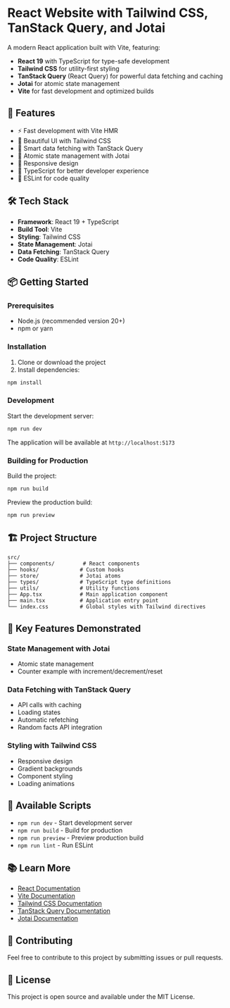 # React Website with Tailwind CSS, TanStack Query, and Jotai

A modern React application built with Vite, featuring:

- **React 19** with TypeScript for type-safe development
- **Tailwind CSS** for utility-first styling
- **TanStack Query** (React Query) for powerful data fetching and caching
- **Jotai** for atomic state management
- **Vite** for fast development and optimized builds

## 🚀 Features

- ⚡ Fast development with Vite HMR
- 🎨 Beautiful UI with Tailwind CSS
- 📡 Smart data fetching with TanStack Query
- 🔄 Atomic state management with Jotai
- 📱 Responsive design
- 🎯 TypeScript for better developer experience
- 🧹 ESLint for code quality

## 🛠️ Tech Stack

- **Framework**: React 19 + TypeScript
- **Build Tool**: Vite
- **Styling**: Tailwind CSS
- **State Management**: Jotai
- **Data Fetching**: TanStack Query
- **Code Quality**: ESLint

## 📦 Getting Started

### Prerequisites

- Node.js (recommended version 20+)
- npm or yarn

### Installation

1. Clone or download the project
2. Install dependencies:

```bash
npm install
```

### Development

Start the development server:

```bash
npm run dev
```

The application will be available at `http://localhost:5173`

### Building for Production

Build the project:

```bash
npm run build
```

Preview the production build:

```bash
npm run preview
```

## 🏗️ Project Structure

```
src/
├── components/         # React components
├── hooks/             # Custom hooks
├── store/             # Jotai atoms
├── types/             # TypeScript type definitions
├── utils/             # Utility functions
├── App.tsx            # Main application component
├── main.tsx           # Application entry point
└── index.css          # Global styles with Tailwind directives
```

## 🎯 Key Features Demonstrated

### State Management with Jotai
- Atomic state management
- Counter example with increment/decrement/reset

### Data Fetching with TanStack Query
- API calls with caching
- Loading states
- Automatic refetching
- Random facts API integration

### Styling with Tailwind CSS
- Responsive design
- Gradient backgrounds
- Component styling
- Loading animations

## 🔧 Available Scripts

- `npm run dev` - Start development server
- `npm run build` - Build for production
- `npm run preview` - Preview production build
- `npm run lint` - Run ESLint

## 📚 Learn More

- [React Documentation](https://react.dev/)
- [Vite Documentation](https://vitejs.dev/)
- [Tailwind CSS Documentation](https://tailwindcss.com/)
- [TanStack Query Documentation](https://tanstack.com/query/latest)
- [Jotai Documentation](https://jotai.org/)

## 🤝 Contributing

Feel free to contribute to this project by submitting issues or pull requests.

## 📄 License

This project is open source and available under the MIT License.

